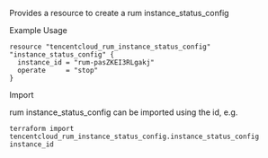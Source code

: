 Provides a resource to create a rum instance_status_config

Example Usage

```hcl
resource "tencentcloud_rum_instance_status_config" "instance_status_config" {
  instance_id = "rum-pasZKEI3RLgakj"
  operate     = "stop"
}
```

Import

rum instance_status_config can be imported using the id, e.g.

```
terraform import tencentcloud_rum_instance_status_config.instance_status_config instance_id
```